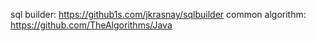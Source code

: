 sql builder: https://github1s.com/jkrasnay/sqlbuilder 
common algorithm: https://github.com/TheAlgorithms/Java
